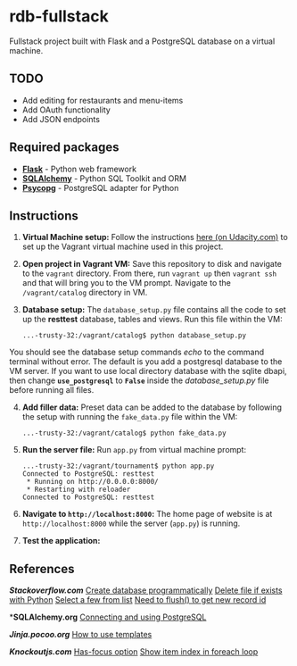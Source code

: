 rdb-fullstack
=============

Fullstack project built with Flask and a PostgreSQL database on a virtual machine.

## TODO
- Add editing for restaurants and menu-items
- Add OAuth functionality
- Add JSON endpoints

## Required packages
- [**Flask**](http://flask.pocoo.org/) - Python web framework
- [**SQLAlchemy**](http://www.sqlalchemy.org/) - Python SQL Toolkit and ORM
- [**Psycopg**](http://initd.org/psycopg/) - PostgreSQL adapter for Python


## Instructions
1. **Virtual Machine setup:** 
Follow the instructions [here (on Udacity.com)](https://www.udacity.com/wiki/ud088/vagrant)
to set up the Vagrant virtual machine used in this project.

2. **Open project in Vagrant VM:**
Save this repository to disk and navigate to the `vagrant` directory.
From there, run `vagrant up` then `vagrant ssh` and that will bring you to the
VM prompt. Navigate to the `/vagrant/catalog` directory in VM.

3. **Database setup:** 
The `database_setup.py` file contains all the code to set up the **resttest** 
database, tables and views. Run this file within the VM:
    ```ssh
    ...-trusty-32:/vagrant/catalog$ python database_setup.py
    ``` 
You should see the database setup commands *echo* to the command terminal without
error. The default is you add a postgresql database to the VM server. If you want
to use local directory database with the sqlite dbapi, then change **`use_postgresql`**
to **`False`** inside the *database_setup.py* file before running all files.

4. **Add filler data:**
Preset data can be added to the database by following the setup with running
the `fake_data.py` file within the VM:
    ```ssh
    ...-trusty-32:/vagrant/catalog$ python fake_data.py
    ``` 
    
3. **Run the server file:** 
Run `app.py` from virtual machine prompt:

    ```ssh
    ...-trusty-32:/vagrant/tournament$ python app.py
    Connected to PostgreSQL: resttest
     * Running on http://0.0.0.0:8000/
     * Restarting with reloader
    Connected to PostgreSQL: resttest
    ```

6. **Navigate to `http://localhost:8000`:**
The home page of website is at `http://localhost:8000` while the server (`app.py`) 
is running.

7. **Test the application:**




## References

***Stackoverflow.com***
[Create database programmatically](http://stackoverflow.com/questions/6506578/how-to-create-a-new-database-using-sqlalchemy)
[Delete file if exists with Python](http://stackoverflow.com/questions/10840533/most-pythonic-way-to-delete-a-file-which-may-not-exist)
[Select a few from list](http://stackoverflow.com/questions/1262955/how-do-i-pick-2-random-items-from-a-python-set)
[Need to flush() to get new record id](http://stackoverflow.com/questions/620610/sqlalchemy-obtain-primary-key-with-autoincrement-before-commit)


***SQLAlchemy.org**
[Connecting and using PostgreSQL](http://docs.sqlalchemy.org/en/rel_1_0/dialects/postgresql.html?highlight=postgresql#dialect-postgresql)


***Jinja.pocoo.org***
[How to use templates](http://jinja.pocoo.org/docs/dev/templates/)


***Knockoutjs.com***
[Has-focus option](http://knockoutjs.com/documentation/hasfocus-binding.html)
[Show item index in foreach loop](http://knockoutjs.com/documentation/foreach-binding.html)


